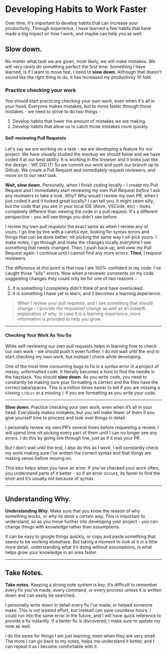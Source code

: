 # Developing Habits to Work Faster

Over time, it's important to develop habits that can increase your productivity. Through experience, I have learned a few habits that have made a big impact on how I work, and maybe can help you as well.

## Slow down.

No matter what task we are given, most likely, we will make mistakes. We will very rarely do something perfect the first time. Something I have learned, is if I want to move fast, I need to **slow down**.  Although that doesn't sound like the right thing to do, it has increased my productivity 10 fold.


### Practice checking your work

You should start practicing checking your own work, even when it's all in your head. Everyone makes mistakes, but to move faster through those mistakes - we need to strive to do two things -

1. Develop habits that lower the amount of mistakes we are making.
2. Develop habits that allow us to catch those mistakes more quickly.


#### Self-reviewing Pull Requests

Let's say we are working on a task - we are developing a feature for our project. We have visually studied the mockup we should folow and we have coded it at our best ability. It is working in the browser and it looks just like the design - WE DID IT!  So we commit our work and push our branch up to Github. We create a Pull Request and immediately request reviewers, and move on to our next task.

**Wait, slow down.** Personally, when I finish coding locally - I create my Pull Request and I immediately start reviewing my own Pull Request *before* I ask any reviewers to take a look. Why? Why would I review my own PR, when I just coded it and it looked great locally? I can tell you, it might seem silly, but the code that you see in your local IDE (Atom, VSCode, etc) - looks completely different than viewing the code in a pull request. It's a different perspective - you will see things you didn't see before.

I review my own pull requests the exact same as when I review any of yours. I go line by line with a careful eye, looking for syntax errors and things that can be done better; nit-picking the same way I nit-pick yours. I make notes, I go through and make the changes locally everytime I see something that needs changed. Then, I push back up, and view my Pull Request again. I continue until I cannot find any more errors. **Then**, I request reviewers.

The difference at this point is that now I am 100% confident in my code. I've caught those "silly" errors. Now when a reviewer comments on my code suggesting changes they could only be for one of two reasons -

1. It is something I completely didn't think of and have overlooked.
2. It is something I have yet to learn, and it becomes a learning experience.

> When I review your pull requests, and I see something that should change - I provide the requested change as well as an indepth explanation of *why*. In case it is a learning experience, more information is provided to help you grow.
---

#### Checking Your Work As You Go

While self-reviewing our own pull requests helps in learning how to check our own work - we should push it even further. I do not wait until the end to start checking my own work, but instead I check while developing.

One of the most time consuming bugs to fix is a syntax error in a project of messy, unformatted code. It literally becomes a hunt to find the needle in the haystack. You should **slow down**. As you write code, you need to constantly be making sure your formatting is correct and the files have the correct tabs/spaces. This is a million times easier to tell if you are missing a closing `</div>` or a missing `}` if you are formatting as you write your code.

---


**Slow down.** Practice checking your own work, even when it’s all in your head.  Everybody makes mistakes, but you will make fewer of them if you give yourself time to process and look over things in detail.

I personally review my own PR’s several times before requesting a review. I will spend time nit-picking every part of them until I can no longer see any errors. I do this by going line through line, just as if it was your PR.

But I don’t wait until the end, I also do this as I work. I will constantly check my work making sure I’ve written the correct syntax and that things are making sense before moving on.  

This also helps when you have an error. If you’ve checked your work often, you understand parts of it better - so if an error occurs, its faster to find the error and it’s usually not because of syntax.

---

## Understanding Why.

**Understanding Why.** Make sure that you know the reason of why something works, or why its done a certain way. This is important to understand, so as you move further into developing your project - you can change things with knowledge rather than assumptions. 

It can be easy to google things quickly, or copy and paste something that seems to be working elsewhere. But taking a moment to look at it in a little more detail, understanding what it’s doing without assumptions, is what helps grow your knowledge in an area faster.

---

## Take Notes.

**Take notes.** Keeping a strong note system is key. It’s difficult to remember every fix you’ve made, every command, or every process unless it is written down and can easily be searched.

I personally write down in detail every fix I’ve made, or helped someone make. This is not wasted effort, but instead can save countless hours. I could run into the same error in the future, and I will have quick reference to provide a fix instantly.  If a better fix is discovered, I make sure to update my note as well.

I do the same for things I am just learning, even when they are very small. The more I can go back to my notes, helps me understand it better, and I can repeat it as I become comfortable with it.





